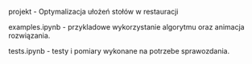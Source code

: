 
projekt - Optymalizacja ułożeń stołów w restauracji

examples.ipynb - przykladowe wykorzystanie algorytmu oraz animacja rozwiązania.

tests.ipynb - testy i pomiary wykonane na potrzebe sprawozdania.













